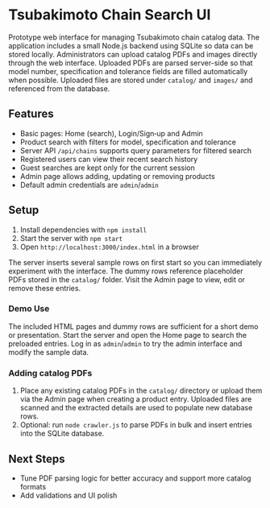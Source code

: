 # Tsubakimoto Chain Search UI

Prototype web interface for managing Tsubakimoto chain catalog data. The
application includes a small Node.js backend using SQLite so data can be stored
locally. Administrators can upload catalog PDFs and images directly through the
web interface. Uploaded PDFs are parsed server-side so that model number,
specification and tolerance fields are filled automatically when possible.
Uploaded files are stored under `catalog/` and `images/` and referenced from the
database.

## Features
- Basic pages: Home (search), Login/Sign‑up and Admin
- Product search with filters for model, specification and tolerance
- Server API `/api/chains` supports query parameters for filtered search
- Registered users can view their recent search history
- Guest searches are kept only for the current session
- Admin page allows adding, updating or removing products
- Default admin credentials are `admin`/`admin`

## Setup
1. Install dependencies with `npm install`
2. Start the server with `npm start`
3. Open `http://localhost:3000/index.html` in a browser

The server inserts several sample rows on first start so you can immediately
experiment with the interface. The dummy rows reference placeholder PDFs stored
in the `catalog/` folder. Visit the Admin page to view, edit or remove these
entries.

### Demo Use
The included HTML pages and dummy rows are sufficient for a short demo or
presentation. Start the server and open the Home page to search the preloaded
entries. Log in as `admin`/`admin` to try the admin interface and modify the
sample data.

### Adding catalog PDFs
1. Place any existing catalog PDFs in the `catalog/` directory or upload them
   via the Admin page when creating a product entry. Uploaded files are scanned
   and the extracted details are used to populate new database rows.
2. Optional: run `node crawler.js` to parse PDFs in bulk and insert entries into
   the SQLite database.

## Next Steps
- Tune PDF parsing logic for better accuracy and support more catalog formats
- Add validations and UI polish
